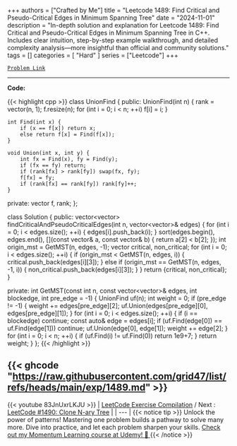 
+++
authors = ["Crafted by Me"]
title = "Leetcode 1489: Find Critical and Pseudo-Critical Edges in Minimum Spanning Tree"
date = "2024-11-01"
description = "In-depth solution and explanation for Leetcode 1489: Find Critical and Pseudo-Critical Edges in Minimum Spanning Tree in C++. Includes clear intuition, step-by-step example walkthrough, and detailed complexity analysis—more insightful than official and community solutions."
tags = []
categories = [
    "Hard"
]
series = ["Leetcode"]
+++



[`Problem Link`](https://leetcode.com/problems/find-critical-and-pseudo-critical-edges-in-minimum-spanning-tree/description/)

---

**Code:**

{{< highlight cpp >}}
class UnionFind {
public:
    UnionFind(int n) {
        rank = vector<int>(n, 1);
        f.resize(n);
        for (int i = 0; i < n; ++i) f[i] = i;
    }
    
    int Find(int x) {
        if (x == f[x]) return x;
        else return f[x] = Find(f[x]);
    }
    
    void Union(int x, int y) {
        int fx = Find(x), fy = Find(y);
        if (fx == fy) return;
        if (rank[fx] > rank[fy]) swap(fx, fy);
        f[fx] = fy;
        if (rank[fx] == rank[fy]) rank[fy]++;
    }
    
private:
    vector<int> f, rank;
};

class Solution {
public:
    vector<vector<int>> findCriticalAndPseudoCriticalEdges(int n, vector<vector<int>>& edges) {
        for (int i = 0; i < edges.size(); ++i) {
            edges[i].push_back(i);
        }
        sort(edges.begin(), edges.end(), [](const vector<int>& a, const vector<int>& b) {
            return a[2] < b[2];
        });
        int origin_mst = GetMST(n, edges, -1);
        vector<int> critical, non_critical;
        for (int i = 0; i < edges.size(); ++i) {
            if (origin_mst < GetMST(n, edges, i)) {
                critical.push_back(edges[i][3]);
            } else if (origin_mst == GetMST(n, edges, -1, i)) {
                non_critical.push_back(edges[i][3]);
            }
        }
        return {critical, non_critical};
    }
    
private:
    int GetMST(const int n, const vector<vector<int>>& edges, int blockedge, int pre_edge = -1) {
        UnionFind uf(n);
        int weight = 0;
        if (pre_edge != -1) {
            weight += edges[pre_edge][2];
            uf.Union(edges[pre_edge][0], edges[pre_edge][1]);
        }
        for (int i = 0; i < edges.size(); ++i) {
            if (i == blockedge) continue;
            const auto& edge = edges[i];
            if (uf.Find(edge[0]) == uf.Find(edge[1])) continue;
            uf.Union(edge[0], edge[1]);
            weight += edge[2];
        }
        for (int i = 0; i < n; ++i) {
            if (uf.Find(i) != uf.Find(0)) return 1e9+7;
        }
        return weight;
    }
};
{{< /highlight >}}

{{< ghcode "https://raw.githubusercontent.com/grid47/list/refs/heads/main/exp/1489.md" >}}
---
{{< youtube 83JnUxrLKJU >}}
| [LeetCode Exercise Compilation](https://grid47.xyz/leetcode/) / Next : [LeetCode #1490: Clone N-ary Tree](https://grid47.xyz/posts/leetcode_1490) |
| --- |
{{< notice tip >}}
Unlock the power of patterns! Mastering one problem builds a pathway to solve many more. Dive into practice, and let each problem sharpen your skills. [Check out my Momentum Learning course at Udemy! 🚀 ](https://www.udemy.com/course/algorithms-and-data-structures-in-cpp/)
{{< /notice >}}

